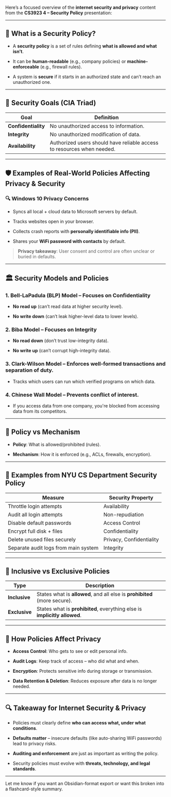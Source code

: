 Here’s a focused overview of the **internet security and privacy** content from the **CS3923 4 – Security Policy** presentation:

---

## 🔐 **What is a Security Policy?**

- A **security policy** is a set of rules defining **what is allowed and what isn’t**.
    
- It can be **human-readable** (e.g., company policies) or **machine-enforceable** (e.g., firewall rules).
    
- A system is **secure** if it starts in an authorized state and can’t reach an unauthorized one.
    

---

## 🧱 **Security Goals (CIA Triad)**

|Goal|Definition|
|---|---|
|**Confidentiality**|No unauthorized access to information.|
|**Integrity**|No unauthorized modification of data.|
|**Availability**|Authorized users should have reliable access to resources when needed.|

---

## 🛡️ **Examples of Real-World Policies Affecting Privacy & Security**

### 🔍 Windows 10 Privacy Concerns

- Syncs all local + cloud data to Microsoft servers by default.
    
- Tracks websites open in your browser.
    
- Collects crash reports with **personally identifiable info (PII)**.
    
- Shares your **WiFi password with contacts** by default.
    

> **Privacy takeaway**: User consent and control are often unclear or buried in defaults.

---

## 🏛️ **Security Models and Policies**

### 1. **Bell-LaPadula (BLP) Model** – Focuses on **Confidentiality**

- **No read up** (can’t read data at higher security level).
    
- **No write down** (can’t leak higher-level data to lower levels).
    

### 2. **Biba Model** – Focuses on **Integrity**

- **No read down** (don’t trust low-integrity data).
    
- **No write up** (can’t corrupt high-integrity data).
    

### 3. **Clark-Wilson Model** – Enforces **well-formed transactions and separation of duty**.

- Tracks which users can run which verified programs on which data.
    

### 4. **Chinese Wall Model** – Prevents **conflict of interest**.

- If you access data from one company, you're blocked from accessing data from its competitors.
    

---

## 🧠 **Policy vs Mechanism**

- **Policy**: What is allowed/prohibited (rules).
    
- **Mechanism**: How it is enforced (e.g., ACLs, firewalls, encryption).
    

---

## 🧬 **Examples from NYU CS Department Security Policy**

|Measure|Security Property|
|---|---|
|Throttle login attempts|Availability|
|Audit all login attempts|Non-repudiation|
|Disable default passwords|Access Control|
|Encrypt full disk + files|Confidentiality|
|Delete unused files securely|Privacy, Confidentiality|
|Separate audit logs from main system|Integrity|

---

## 🧩 **Inclusive vs Exclusive Policies**

|Type|Description|
|---|---|
|**Inclusive**|States what is **allowed**, and all else is **prohibited** (more secure).|
|**Exclusive**|States what is **prohibited**, everything else is **implicitly allowed**.|

---

## 🔐 **How Policies Affect Privacy**

- **Access Control**: Who gets to see or edit personal info.
    
- **Audit Logs**: Keep track of access – who did what and when.
    
- **Encryption**: Protects sensitive info during storage or transmission.
    
- **Data Retention & Deletion**: Reduces exposure after data is no longer needed.
    

---

## 🔍 Takeaway for Internet Security & Privacy

- Policies must clearly define **who can access what, under what conditions**.
    
- **Defaults matter** – insecure defaults (like auto-sharing WiFi passwords) lead to privacy risks.
    
- **Auditing and enforcement** are just as important as writing the policy.
    
- Security policies must evolve with **threats, technology, and legal standards**.
    

---

Let me know if you want an Obsidian-format export or want this broken into a flashcard-style summary.